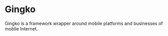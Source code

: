 Gingko
======

Gingko is a framework wrapper around mobile platforms and businesses of mobile Internet.
